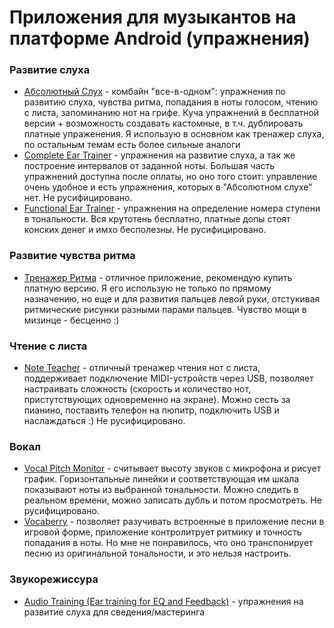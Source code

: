 # Приложения для музыкантов на платформе Android (упражнения)

### Развитие слуха

- [Абсолютный Слух](https://play.google.com/store/apps/details?id=com.evilduck.musiciankit) - комбайн "все-в-одном": упражнения по развитию слуха, чувства ритма, попадания в ноты голосом, чтению с листа, запоминанию нот на грифе. Куча упражнений в бесплатной версии + возможность создавать кастомные, в т.ч. дублировать платные упраженения. Я использую в основном как тренажер слуха, по остальным темам есть более сильные аналоги
- [Complete Ear Trainer](https://play.google.com/store/apps/details?id=com.binaryguilt.completeeartrainer) - упражнения на развитие слуха, а так же построение интервалов от заданной ноты. Большая часть упражнений доступна после оплаты, но оно того стоит: управление очень удобное и есть упражнения, которых в "Абсолютном слухе" нет. Не русифицировано.
- [Functional Ear Trainer](https://play.google.com/store/apps/details?id=com.kaizen9.fet.android) - упражнения на определение номера ступени в тональности. Вся крутотень бесплатно, платные допы стоят конских денег и имхо бесполезны. Не русифицировано.

### Развитие чувства ритма
- [Тренажер Ритма](https://play.google.com/store/apps/details?id=ru.demax.rhythmerr) - отличное приложение, рекомендую купить платную версию. Я его использую не только по прямому назначению, но еще и для развития пальцев левой руки, отстукивая ритмические рисунки разными парами пальцев. Чувство мощи в мизинце - бесценно :)

### Чтение с листа
- [Note Teacher](https://play.google.com/store/apps/details?id=com.swampsend.noteteacher) - отличный тренажер чтения нот с листа, поддерживает подключение MIDI-устройств через USB, позволяет настраивать сложность (скорость и количество нот, пристутствующих одновременно на экране). Можно сесть за пианино, поставить телефон на пюпитр, подключить USB и наслаждаться :) Не русифицировано.

### Вокал
- [Vocal Pitch Monitor](https://play.google.com/store/apps/details?id=com.tadaoyamaoka.vocalpitchmonitor) - считывает высоту звуков с микрофона и рисует график. Горизонтальные линейки и соответствующая им шкала показывают ноты из выбранной тональности. Можно следить в реальном времени, можно записать дубль и потом просмотреть. Не русифицировано.
- [Vocaberry](https://play.google.com/store/apps/details?id=ru.adhocapp.vocaberry) - позволяет разучивать встроенные в приложение песни в игровой форме, приложение контролитрует ритмику и точность попадания в ноты. Но мне не понравилось, что оно транспонирует песню из оригинальной тональности, и это нельзя настроить.

### Звукорежиссура
- [Audio Training (Ear training for EQ and Feedback)](https://play.google.com/store/apps/details?id=com.saninnsalas.audiotraining) - упражнения на развитие слуха для сведения/мастеринга
